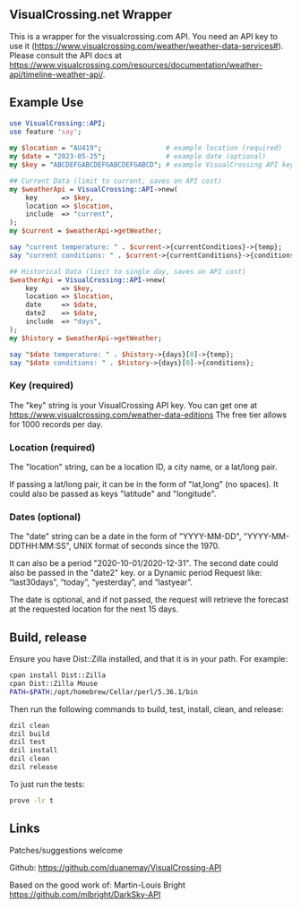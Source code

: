 ## VisualCrossing.net Wrapper

This is a wrapper for the visualcrossing.com API. You need an API key to
use it (https://www.visualcrossing.com/weather/weather-data-services#). Please consult the API docs
at https://www.visualcrossing.com/resources/documentation/weather-api/timeline-weather-api/.

## Example Use

```perl
use VisualCrossing::API;
use feature 'say';
    
my $location = "AU419";                # example location (required)
my $date = "2023-05-25";               # example date (optional)
my $key = "ABCDEFGABCDEFGABCDEFGABCD"; # example VisualCrossing API key (required)

## Current Data (limit to current, saves on API cost)
my $weatherApi = VisualCrossing::API->new(
    key      => $key,
    location => $location,
    include  => "current",
);
my $current = $weatherApi->getWeather;

say "current temperature: " . $current->{currentConditions}->{temp};
say "current conditions: " . $current->{currentConditions}->{conditions};

## Historical Data (limit to single day, saves on API cost)
$weatherApi = VisualCrossing::API->new(
    key      => $key,
    location => $location,
    date     => $date,
    date2    => $date,
    include  => "days",
);
my $history = $weatherApi->getWeather;

say "$date temperature: " . $history->{days}[0]->{temp};
say "$date conditions: " . $history->{days}[0]->{conditions};
```

### Key (required)

The "key" string is your VisualCrossing API key. You can get one at https://www.visualcrossing.com/weather-data-editions
The free tier allows for 1000 records per day.

### Location (required)

The "location" string, can be a location ID, a city name, or a lat/long pair.

If passing a lat/long pair, it can be in the form of "lat,long" (no spaces).
It could also be passed as keys "latitude" and "longitude".

### Dates  (optional)

The "date" string can be a date in the form of "YYYY-MM-DD", "YYYY-MM-DDTHH:MM:SS", UNIX format of seconds since the
1970.

It can also be a period "2020-10-01/2020-12-31". The second date could also be passed in the "date2" key.
or a Dynamic period Request like: “last30days”, “today”, “yesterday”, and “lastyear”.

The date is optional, and if not passed, the request will retrieve the forecast at the requested location for the next
15 days.

## Build, release

Ensure you have Dist::Zilla installed, and that it is in your path.
For example:

```bash
cpan install Dist::Zilla
cpan Dist::Zilla Mouse
PATH=$PATH:/opt/homebrew/Cellar/perl/5.36.1/bin
```

Then run the following commands to build, test, install, clean, and release:

```bash
dzil clean
dzil build
dzil test
dzil install
dzil clean
dzil release
```

To just run the tests:

```bash
prove -lr t
```

## Links

Patches/suggestions welcome

Github: https://github.com/duanemay/VisualCrossing-API

Based on the good work of: Martin-Louis Bright https://github.com/mlbright/DarkSky-API
